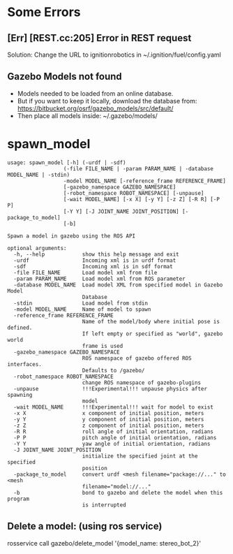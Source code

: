 # Some Errors
## [Err] [REST.cc:205] Error in REST request
Solution:
Change the URL to ignitionrobotics in ~/.ignition/fuel/config.yaml

## Gazebo Models not found
* Models needed to be loaded from an online database.
* But if you want to keep it locally, download the database from: https://bitbucket.org/osrf/gazebo_models/src/default/
* Then place all models inside: ~/.gazebo/models/

# spawn_model

    usage: spawn_model [-h] (-urdf | -sdf)
                      (-file FILE_NAME | -param PARAM_NAME | -database MODEL_NAME | -stdin)
                      -model MODEL_NAME [-reference_frame REFERENCE_FRAME]
                      [-gazebo_namespace GAZEBO_NAMESPACE]
                      [-robot_namespace ROBOT_NAMESPACE] [-unpause]
                      [-wait MODEL_NAME] [-x X] [-y Y] [-z Z] [-R R] [-P P]
                      [-Y Y] [-J JOINT_NAME JOINT_POSITION] [-package_to_model]
                      [-b]

    Spawn a model in gazebo using the ROS API

    optional arguments:
      -h, --help            show this help message and exit
      -urdf                 Incoming xml is in urdf format
      -sdf                  Incoming xml is in sdf format
      -file FILE_NAME       Load model xml from file
      -param PARAM_NAME     Load model xml from ROS parameter
      -database MODEL_NAME  Load model XML from specified model in Gazebo Model
                            Database
      -stdin                Load model from stdin
      -model MODEL_NAME     Name of model to spawn
      -reference_frame REFERENCE_FRAME
                            Name of the model/body where initial pose is defined.
                            If left empty or specified as "world", gazebo world
                            frame is used
      -gazebo_namespace GAZEBO_NAMESPACE
                            ROS namespace of gazebo offered ROS interfaces.
                            Defaults to /gazebo/
      -robot_namespace ROBOT_NAMESPACE
                            change ROS namespace of gazebo-plugins
      -unpause              !!!Experimental!!! unpause physics after spawning
                            model
      -wait MODEL_NAME      !!!Experimental!!! wait for model to exist
      -x X                  x component of initial position, meters
      -y Y                  y component of initial position, meters
      -z Z                  z component of initial position, meters
      -R R                  roll angle of initial orientation, radians
      -P P                  pitch angle of initial orientation, radians
      -Y Y                  yaw angle of initial orientation, radians
      -J JOINT_NAME JOINT_POSITION
                            initialize the specified joint at the specified
                            position
      -package_to_model     convert urdf <mesh filename="package://..." to <mesh
                            filename="model://..."
      -b                    bond to gazebo and delete the model when this program
                            is interrupted
                            

## Delete a model: (using ros service)
rosservice call gazebo/delete_model '{model_name: stereo_bot_2}'

